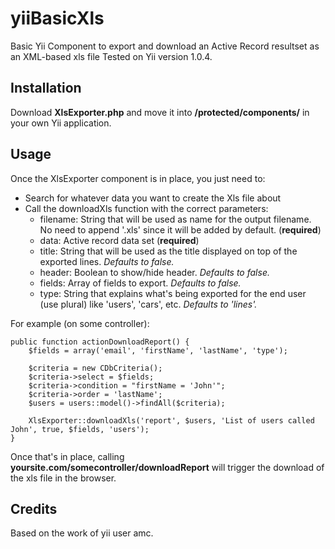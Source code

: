 # yiiBasicXls
Basic Yii Component to export and download an Active Record resultset as an XML-based xls file
Tested on Yii version 1.0.4.

## Installation
Download **XlsExporter.php** and move it into **/protected/components/** in your own Yii application.

## Usage
Once the XlsExporter component is in place, you just need to:
+ Search for whatever data you want to create the Xls file about
+ Call the downloadXls function with the correct parameters:
  + filename: String that will be used as name for the output filename. No need to append '.xls' since it will be added by default. (**required**)
  + data: Active record data set (**required**)
  + title: String that will be used as the title displayed on top of the exported lines. *Defaults to false.*
  + header: Boolean to show/hide header. *Defaults to false.*
  + fields: Array of fields to export. *Defaults to false.*
  + type: String that explains what's being exported for the end user (use plural) like 'users', 'cars', etc. *Defaults to 'lines'.*

For example (on some controller):
```
public function actionDownloadReport() {
	$fields = array('email', 'firstName', 'lastName', 'type');

	$criteria = new CDbCriteria();
	$criteria->select = $fields;
	$criteria->condition = "firstName = 'John'";
	$criteria->order = 'lastName';
	$users = users::model()->findAll($criteria);

	XlsExporter::downloadXls('report', $users, 'List of users called John', true, $fields, 'users');
}
```
Once that's in place, calling **yoursite.com/somecontroller/downloadReport** will trigger the download of the xls file in the browser.

## Credits
Based on the work of yii user amc.
